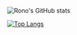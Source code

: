 ![Rono's GitHub stats](https://github-readme-stats.vercel.app/api?username=rono516&show_icons=true&theme=merko)

[![Top Langs](https://github-readme-stats.vercel.app/api/top-langs/?username=rono516&langs_count=4)](https://github.com/rono516/github-readme-stats)



